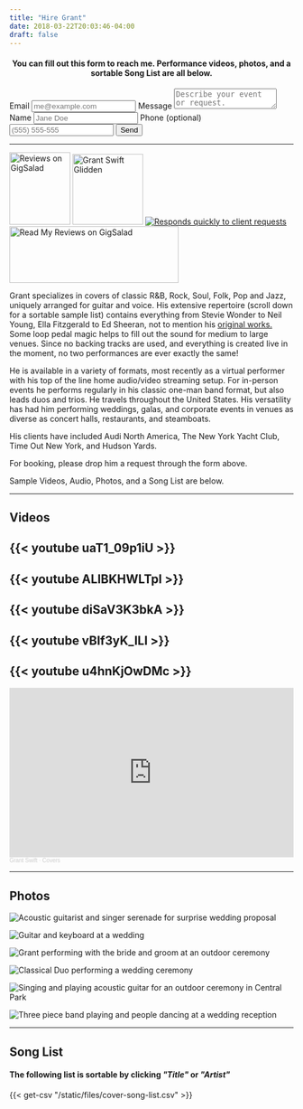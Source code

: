 ```yaml
---
title: "Hire Grant"
date: 2018-03-22T20:03:46-04:00
draft: false
---
```


<h4>
  <center>
You can fill out this form to reach me. Performance videos, photos, and a sortable Song List are all below.
  </center>
</h4>

<form
  action="https://formspree.io/xjvpbzrz"
  method="POST"
  <label for="email">Email</label>
  <input name="email" placeholder="me@example.com" type="email" required>
  <label for="message">Message</label>
  <textarea name="message" placeholder="Describe your event or request." required></textarea>
  <label for="name">Name</label>
  <input type="text" name="name" placeholder="Jane Doe" required>
  <label for="phone">Phone (optional)</label>
  <input type="tel" name="phone" placeholder="(555) 555-555">
  <button type="submit">Send</button>
</form>


<hr></hr>

<div style="display:inline-block;" class="center"><a href="https://www.gigsalad.com/grant_swift" target="_blank"><img src="https://www.gigsalad.com/profile/reviews-badge/149471/normal/white" alt="Reviews on GigSalad" height="128" width="108"></a></div>

<!--<div style="display:inline-block;" class="center"><a href="https://www.gigsalad.com/grant_swift" target="_blank"><img src="https://www.gigsalad.com/images/svg/standalone/promokit-links/top-performer/top-performer--white.svg" alt="Top Performer on GigSalad" height="128" width="116"></a></div>-->

<!--<div style="display:inline-block;" class="center"><a href="https://www.gigsalad.com/grant_swift"><img src="https://www.gigsalad.com/images/svg/standalone/promokit-links/five-star-talent/talent--white.svg" alt="Five-Star Singing Guitarist on GigSalad" height="128" width="128"></a></div>-->

<div id="wp-ratedWA" style="display:inline-block;" class="center">
    <a target="_blank" href="https://www.weddingwire.com/biz/grant-swift-glidden-brooklyn/7006221283a11992.html" title="WeddingWire Couples' Choice Award Winner 2019">
        <img width="125" height="125" alt="Grant Swift Glidden" id="wp-ratedWA-img-2019" src="https://cdn1.weddingwire.com/img/badges/2019/badge-weddingawards_en_US.png"/>
    </a>
</div>
<script type="text/javascript" src="https://cdn1.weddingwire.com/_js/wp-rated.js?v=4"></script>
<script>wpShowRatedWAv3('977533','2019');</script>

<div style="display:inline-block;" class="center"><a href="https://www.thebash.com/acoustic-band/grantswift" title="Responds quickly to client requests"><img src="https://www.thebash.com/images/badges/rapid-responder-badge-small.png" alt="Responds quickly to client requests" /></a></div>

<div style="display:inline-block;" class="center"><a href="https://www.gigsalad.com/grant_swift"><img src="https://www.gigsalad.com/images/svg/standalone/promokit-links/read-reviews/read-reviews.svg" alt="Read My Reviews on GigSalad" height="100" width="300"></a></div>

Grant specializes in covers of classic R&B, Rock, Soul, Folk, Pop and Jazz, uniquely arranged for guitar and voice. His extensive repertoire (scroll down for a sortable sample list) contains everything from Stevie Wonder to Neil Young, Ella Fitzgerald to Ed Sheeran, not to mention his [original works.](https://distrokid.com/hyperfollow/grantswift/fear-and-love-in-the-time-of-corona) Some loop pedal magic helps to fill out the sound for medium to large venues. Since no backing tracks are used, and everything is created live in the moment, no two performances are ever exactly the same!

He is available in a variety of formats, most recently as a virtual performer with his top of the line home audio/video streaming setup. For in-person events he performs regularly in his classic one-man band format, but also leads duos and trios. He travels throughout the United States. His versatility has had him performing weddings, galas, and corporate events in venues as diverse as concert halls, restaurants, and steamboats.

His clients have included Audi North America, The New York Yacht Club, Time Out New York, and Hudson Yards.

For booking, please drop him a request through the form above.

Sample Videos, Audio, Photos, and a Song List are below.

<hr></hr>

<h2>Videos</h2>

{{< youtube uaT1_09p1iU >}}
---
{{< youtube ALIBKHWLTpI >}}
---
{{< youtube diSaV3K3bkA >}}
---
{{< youtube vBIf3yK_ILI >}}
---
{{< youtube u4hnKjOwDMc >}}
---

<iframe width="100%" height="300" scrolling="no" frameborder="no" allow="autoplay" src="https://w.soundcloud.com/player/?url=https%3A//api.soundcloud.com/playlists/548550324%3Fsecret_token%3Ds-zcpMyLZXf7X&color=%23ff5500&auto_play=false&hide_related=false&show_comments=true&show_user=true&show_reposts=false&show_teaser=true&visual=true"></iframe><div style="font-size: 10px; color: #cccccc;line-break: anywhere;word-break: normal;overflow: hidden;white-space: nowrap;text-overflow: ellipsis; font-family: Interstate,Lucida Grande,Lucida Sans Unicode,Lucida Sans,Garuda,Verdana,Tahoma,sans-serif;font-weight: 100;"><a href="https://soundcloud.com/grantswift" title="Grant Swift" target="_blank" style="color: #cccccc; text-decoration: none;">Grant Swift</a> · <a href="https://soundcloud.com/grantswift/sets/covers" title="Covers" target="_blank" style="color: #cccccc; text-decoration: none;">Covers</a></div>

<hr></hr>

<h2>Photos</h2>

![Acoustic guitarist and singer serenade for surprise wedding proposal](/images/events/DE1A7424_Crop_and_Credit.jpg "Winter proposal at The High Line, NYC")

![Guitar and keyboard at a wedding](/images/events/_ComettoWedding2019-410crop.jpg "Grant performing an outdoor cocktail hour")

![Grant performing with the bride and groom at an outdoor ceremony](/images/events/339-annie-nash_size_edit.jpg "Performing a Special Song with the Bride and Groom!")

![Classical Duo performing a wedding ceremony](/images/events/20191012_GomessaulYates_14652_crop_edit.jpg "Duet for Wedding Ceremony")

![Singing and playing acoustic guitar for an outdoor ceremony in Central Park](/images/events/30291207566_ee551211cd_o_crop_edit.jpeg "Acoustic Wedding Ceremony in Central Park")

![Three piece band playing and people dancing at a wedding reception](/images/events/Grant_Swift_Trio_at_Wedding_edit.png "The Grant Swift Trio Band performing a wedding reception")

<hr></hr>

<h2 id="songlist">Song List</h2>

<h4>The following list is sortable by clicking <i>"Title"</i> or <i>"Artist"</i></h4>

{{< get-csv "/static/files/cover-song-list.csv" >}}

